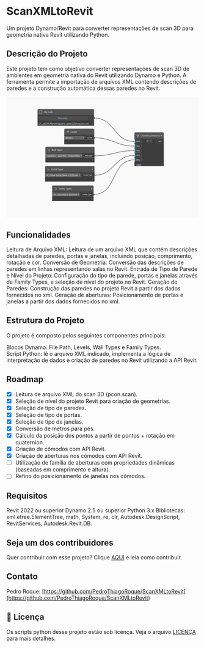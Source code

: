 # ScanXMLtoRevit
 Um projeto Dynamo/Revit para converter representações de scan 3D para geometria nativa Revit utilizando Python.

## Descrição do Projeto
Este projeto tem como objetivo converter representações de scan 3D de ambientes em geometria nativa do Revit utilizando Dynamo e Python. A ferramenta permite a importação de arquivos XML contendo descrições de paredes e a construção automática dessas paredes no Revit.

<img src="print.png" alt="Imagem Dynamo">

## Funcionalidades
Leitura de Arquivo XML: Leitura de um arquivo XML que contém descrições detalhadas de paredes, portas e janelas, incluindo posição, comprimento, rotação e cor.
Conversão de Geometria: Conversão das descrições de paredes em linhas representando salas no Revit.
Entrada de Tipo de Parede e Nível do Projeto: Configuração do tipo de parede, portas e janelas através de Family Types, e seleção de nível do projeto no Revit.
Geração de Paredes: Construção das paredes no projeto Revit a partir dos dados fornecidos no xml.
Geração de aberturas: Posicionamento de portas e janelas a partir dos dados fornecidos no xml.

## Estrutura do Projeto
O projeto é composto pelos seguintes componentes principais:

Blocos Dynamo: File Path, Levels, Wall Types e Family Types.<br>
Script Python: lê o arquivo XML indicado, implementa a lógica de interpretação de dados e criação de paredes no Revit utilizando a API Revit.

## Roadmap
- [x] Leitura de arquivo XML do scan 3D (pcon.scan).
- [x] Seleção de nível do projeto Revit para criação de geometrias.
- [X] Seleção de tipo de paredes.
- [X] Seleção de tipo de portas.
- [X] Seleção de tipo de janelas.
- [X] Conversão de metros para pés.
- [X] Cálculo da posição dos pontos a partir de pontos + rotação em quaternion.
- [X] Criação de cômodos com API Revit.
- [X] Criação de aberturas nos cômodos com API Revit.
- [ ] Utilização de família de aberturas com propriedades dinâmicas (baseadas em comprimento e altura).
- [ ] Refino do posicionamento de janelas nos cômodos.

## Requisitos
Revit 2022 ou superior
Dynamo 2.5 ou superior
Python 3.x
Bibliotecas: xml.etree.ElementTree, math, System, re, clr, Autodesk.DesignScript, RevitServices, Autodesk.Revit.DB.

## Seja um dos contribuidores
Quer contribuir com esse projeto? Clique [AQUI](CONTRIBUTING.md) e leia como contribuir.

## Contato
Pedro Roque: [https://github.com/PedroThiagoRoque/ScanXMLtoRevit](https://github.com/PedroThiagoRoque/ScanXMLtoRevit)

## 📝 Licença
Os scripts python desse projeto estão sob licença. Veja o arquivo [LICENÇA](LICENSE.md) para mais detalhes.
